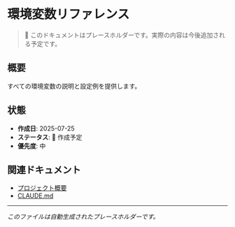 # 環境変数リファレンス

> 📝 このドキュメントはプレースホルダーです。実際の内容は今後追加される予定です。

## 概要

すべての環境変数の説明と設定例を提供します。

## 状態

- **作成日**: 2025-07-25
- **ステータス**: 🚧 作成予定
- **優先度**: 中

## 関連ドキュメント

- [プロジェクト概要](../../README.md)
- [CLAUDE.md](../../CLAUDE.md)

---

_このファイルは自動生成されたプレースホルダーです。_

